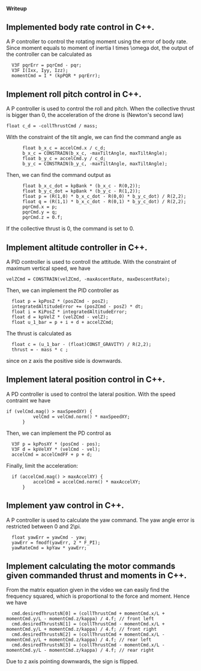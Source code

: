 #### Writeup
## Implemented body rate control in C++.
A P controller to control the rotating moment using the error of body rate. Since moment equals to moment of inertia I times \omega dot, the output of the controller can be calculated as
```
  V3F pqrErr = pqrCmd - pqr;
  V3F I(Ixx, Iyy, Izz);
  momentCmd = I * (kpPQR * pqrErr);
```
## Implement roll pitch control in C++.
A P controller is used to control the roll and pitch. When the collective thrust is bigger than 0, the acceleration of the drone is (Newton's second law)
```
float c_d = -collThrustCmd / mass;
```
With the constraint of the tilt angle, we can find the command angle as
```
      float b_x_c = accelCmd.x / c_d;
      b_x_c = CONSTRAIN(b_x_c, -maxTiltAngle, maxTiltAngle);
      float b_y_c = accelCmd.y / c_d;
      b_y_c = CONSTRAIN(b_y_c, -maxTiltAngle, maxTiltAngle);
```
Then, we can find the command output as
```
      float b_x_c_dot = kpBank * (b_x_c - R(0,2));
      float b_y_c_dot = kpBank * (b_y_c - R(1,2));
      float p = (R(1,0) * b_x_c_dot - R(0,0) * b_y_c_dot) / R(2,2);
      float q = (R(1,1) * b_x_c_dot - R(0,1) * b_y_c_dot) / R(2,2);
      pqrCmd.x = p;
      pqrCmd.y = q;
      pqrCmd.z = 0.f;
```
If the collective thrust is 0, the command is set to 0.
## Implement altitude controller in C++.
A PID controller is used to controll the attitude. With the constraint of maximum vertical speed, we have
```
velZCmd = CONSTRAIN(velZCmd, -maxAscentRate, maxDescentRate);
```
Then, we can implement the PID controller as
```
  float p = kpPosZ * (posZCmd - posZ);
  integratedAltitudeError += (posZCmd - posZ) * dt;
  float i = KiPosZ * integratedAltitudeError;
  float d = kpVelZ * (velZCmd - velZ);
  float u_1_bar = p + i + d + accelZCmd;
```
The thrust is calculated as
```
  float c = (u_1_bar - (float)CONST_GRAVITY) / R(2,2);
  thrust = - mass * c ;
```
since on z axis the positive side is downwards.
## Implement lateral position control in C++.
A PD controller is used to control the lateral position.
With the speed contraint we have
```
if (velCmd.mag() > maxSpeedXY) {
          velCmd = velCmd.norm() * maxSpeedXY;
      }
```
Then, we can implement the PD control as
```
  V3F p = kpPosXY * (posCmd - pos);
  V3F d = kpVelXY * (velCmd - vel);
  accelCmd = accelCmdFF + p + d;
```
Finally, limit the acceleration:
```
  if (accelCmd.mag() > maxAccelXY) {
          accelCmd = accelCmd.norm() * maxAccelXY;
      }
```
## Implement yaw control in C++.
A P controller is used to calculate the yaw command. The yaw angle error is restricted between 0 and 2\pi.
```
  float yawErr = yawCmd - yaw;
  yawErr = fmodf(yawErr, 2 * F_PI);
  yawRateCmd = kpYaw * yawErr;
```
## Implement calculating the motor commands given commanded thrust and moments in C++.
From the matrix equation given in the video we can easily find the frequency squared, which is proportional to the force and moment. Hence we have
```
  cmd.desiredThrustsN[0] = (collThrustCmd + momentCmd.x/L + momentCmd.y/L - momentCmd.z/kappa) / 4.f; // front left
  cmd.desiredThrustsN[1] = (collThrustCmd - momentCmd.x/L + momentCmd.y/L + momentCmd.z/kappa) / 4.f; // front right
  cmd.desiredThrustsN[2] = (collThrustCmd + momentCmd.x/L - momentCmd.y/L + momentCmd.z/kappa) / 4.f; // rear left
  cmd.desiredThrustsN[3] = (collThrustCmd - momentCmd.x/L - momentCmd.y/L - momentCmd.z/kappa) / 4.f; // rear right
```
Due to z axis pointing downwards, the sign is flipped.





